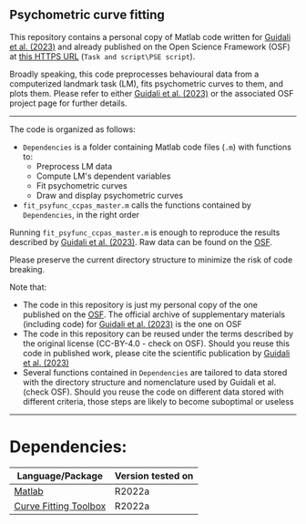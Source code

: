 ## Psychometric curve fitting ##

This repository contains a personal copy of Matlab code written for [Guidali et al. (2023)](https://www.sciencedirect.com/science/article/pii/S0010945223002216) and already published on the Open Science Framework (OSF) at [this HTTPS URL](https://osf.io/6mypr/) (`Task and script\PSE script`). 

Broadly speaking, this code preprocesses behavioural data from a computerized landmark task (LM), fits psychometric curves to them, and plots them. Please refer to either [Guidali et al. (2023)](https://www.sciencedirect.com/science/article/pii/S0010945223002216) or the associated OSF project page for further details. 

---

The code is organized as follows:
- `Dependencies` is a folder containing Matlab code files (`.m`) with functions to:
    - Preprocess LM data
    - Compute LM's dependent variables 
    - Fit psychometric curves
    - Draw and display psychometric curves
- `fit_psyfunc_ccpas_master.m` calls the functions contained by `Dependencies`, in the right order

Running `fit_psyfunc_ccpas_master.m` is enough to reproduce the results described by [Guidali et al. (2023)](https://www.sciencedirect.com/science/article/pii/S0010945223002216). Raw data can be found on the [OSF](https://osf.io/6mypr/). 

Please preserve the current directory structure to minimize the risk of code breaking. 

Note that: 
- The code in this repository is just my personal copy of the one published on the [OSF](https://osf.io/6mypr/). The official archive of supplementary materials (including code) for [Guidali et al. (2023)](https://www.sciencedirect.com/science/article/pii/S0010945223002216) is the one on OSF
- The code in this repository can be reused under the terms described by the original license (CC-BY-4.0 - check on OSF). Should you reuse this code in published work, please cite the scientific publication by [Guidali et al. (2023)](https://www.sciencedirect.com/science/article/pii/S0010945223002216) 
- Several functions contained in `Dependencies` are tailored to data stored with the directory structure and nomenclature used by Guidali et al. (check OSF). Should you reuse the code on different data stored with different criteria, those steps are likely to become suboptimal or useless 

---

# **Dependencies:**

| Language/Package | Version tested on | 
|------------------|-------------------|
|[Matlab](https://www.mathworks.com/products/matlab.html) | R2022a | 
|[Curve Fitting Toolbox](https://www.mathworks.com/help/curvefit/?s_tid=srchbrcm) | R2022a | 




